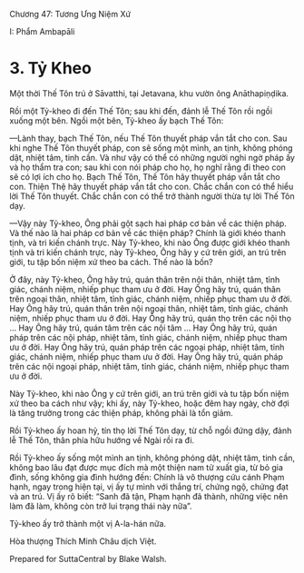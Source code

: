 

Chương 47: Tương Ưng Niệm Xứ

I: Phẩm Ambapāli

# 3\. Tỷ Kheo

Một thời Thế Tôn trú ở Sāvatthi, tại Jetavana, khu vườn ông Anāthapiṇḍika.

Rồi một Tỷ-kheo đi đến Thế Tôn; sau khi đến, đảnh lễ Thế Tôn rồi ngồi xuống một bên. Ngồi một bên, Tỷ-kheo ấy bạch Thế Tôn:

—Lành thay, bạch Thế Tôn, nếu Thế Tôn thuyết pháp vắn tắt cho con. Sau khi nghe Thế Tôn thuyết pháp, con sẽ sống một mình, an tịnh, không phóng dật, nhiệt tâm, tinh cần. Và như vậy có thể có những người nghi ngờ pháp ấy và họ thẩm tra con; sau khi con nói pháp cho họ, họ nghĩ rằng đi theo con sẽ có lợi ích cho họ. Bạch Thế Tôn, Thế Tôn hãy thuyết pháp vắn tắt cho con. Thiện Thệ hãy thuyết pháp vắn tắt cho con. Chắc chắn con có thể hiểu lời Thế Tôn thuyết. Chắc chắn con có thể trở thành người thừa tự lời Thế Tôn dạy.

—Vậy này Tỷ-kheo, Ông phải gột sạch hai pháp cơ bản về các thiện pháp. Và thế nào là hai pháp cơ bản về các thiện pháp? Chính là giới khéo thanh tịnh, và tri kiến chánh trực. Này Tỷ-kheo, khi nào Ông được giới khéo thanh tịnh và tri kiến chánh trực, này Tỷ-kheo, Ông hãy y cứ trên giới, an trú trên giới, tu tập bốn niệm xứ theo ba cách. Thế nào là bốn?

Ở đây, này Tỷ-kheo, Ông hãy trú, quán thân trên nội thân, nhiệt tâm, tỉnh giác, chánh niệm, nhiếp phục tham ưu ở đời. Hay Ông hãy trú, quán thân trên ngoại thân, nhiệt tâm, tỉnh giác, chánh niệm, nhiếp phục tham ưu ở đời. Hay Ông hãy trú, quán thân trên nội ngoại thân, nhiệt tâm, tỉnh giác, chánh niệm, nhiếp phục tham ưu ở đời. Hay Ông hãy trú, quán thọ trên các nội thọ … Hay Ông hãy trú, quán tâm trên các nội tâm … Hay Ông hãy trú, quán pháp trên các nội pháp, nhiệt tâm, tỉnh giác, chánh niệm, nhiếp phục tham ưu ở đời. Hay Ông hãy trú, quán pháp trên các ngoại pháp, nhiệt tâm, tỉnh giác, chánh niệm, nhiếp phục tham ưu ở đời. Hay Ông hãy trú, quán pháp trên các nội ngoại pháp, nhiệt tâm, tỉnh giác, chánh niệm, nhiếp phục tham ưu ở đời.

Này Tỷ-kheo, khi nào Ông y cứ trên giới, an trú trên giới và tu tập bốn niệm xứ theo ba cách như vậy; khi ấy, này Tỷ-kheo, hoặc đêm hay ngày, chờ đợi là tăng trưởng trong các thiện pháp, không phải là tổn giảm.

Rồi Tỷ-kheo ấy hoan hỷ, tín thọ lời Thế Tôn dạy, từ chỗ ngồi đứng dậy, đảnh lễ Thế Tôn, thân phía hữu hướng về Ngài rồi ra đi.

Rồi Tỷ-kheo ấy sống một mình an tịnh, không phóng dật, nhiệt tâm, tinh cần, không bao lâu đạt được mục đích mà một thiện nam tử xuất gia, từ bỏ gia đình, sống không gia đình hướng đến: Chính là vô thượng cứu cánh Phạm hạnh, ngay trong hiện tại, vị ấy tự mình với thắng trí, chứng ngộ, chứng đạt và an trú. Vị ấy rõ biết: “Sanh đã tận, Phạm hạnh đã thành, những việc nên làm đã làm, không còn trở lui trạng thái này nữa”.

Tỷ-kheo ấy trở thành một vị A-la-hán nữa.

Hòa thượng Thích Minh Châu dịch Việt.

Prepared for SuttaCentral by Blake Walsh.